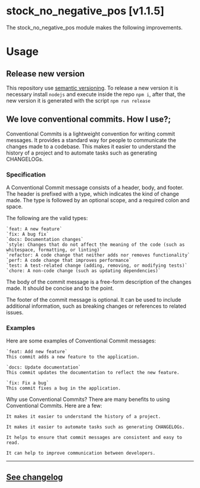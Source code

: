 
# stock_no_negative_pos [v1.1.5]

The stock_no_negative_pos module makes the following improvements. 


# Usage
<!-- TODO: Add descriptive images. -->




## Release new version

This repository use [semantic versioning](https://semver.org). To release a new version it is necessary install `nodejs` and execute inside the repo `npm i`, after that, the new version it is generated with the script `npm run release`

## We love conventional commits. How I use?;

Conventional Commits is a lightweight convention for writing commit messages. It provides a standard way for people to communicate the changes made to a codebase. This makes it easier to understand the history of a project and to automate tasks such as generating CHANGELOGs.

### Specification
A Conventional Commit message consists of a header, body, and footer. The header is prefixed with a type, which indicates the kind of change made. The type is followed by an optional scope, and a required colon and space.

The following are the valid types:

    `feat: A new feature`
    `fix: A bug fix`
    `docs: Documentation changes`
    `style: Changes that do not affect the meaning of the code (such as whitespace, formatting, or linting)`
    `refactor: A code change that neither adds nor removes functionality`
    `perf: A code change that improves performance`
    `test: A test-related change (adding, removing, or modifying tests)`
    `chore: A non-code change (such as updating dependencies)`

The body of the commit message is a free-form description of the changes made. It should be concise and to the point.

The footer of the commit message is optional. It can be used to include additional information, such as breaking changes or references to related issues.

### Examples
Here are some examples of Conventional Commit messages:

    `feat: Add new feature`
    This commit adds a new feature to the application.

    `docs: Update documentation`
    This commit updates the documentation to reflect the new feature.

    `fix: Fix a bug`
    This commit fixes a bug in the application.

Why use Conventional Commits?
There are many benefits to using Conventional Commits. Here are a few:

    It makes it easier to understand the history of a project.

    It makes it easier to automate tasks such as generating CHANGELOGs.

    It helps to ensure that commit messages are consistent and easy to read.

    It can help to improve communication between developers.

---
## [See changelog](/CHANGELOG.md)
    
    
